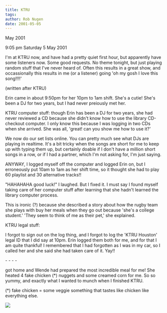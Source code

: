 ```yaml
---
title: KTRU
tags: 
author: Rob Nugen
date: 2001-05-05
---
```


<p class=date> May 2001</p>

<p class=date>9:05 pm Saturday 5 May 2001</p>

<p>I'm at KTRU  now, and have had a pretty quiet first
hour, but apparently have some listeners now.  Some
good requests.  No theme tonight, but just playing
random stuff that I've never heard of.  Often this
results in a great show, and occassionally this
results in me (or a listener) going 'oh my gosh I love
this song!!!!'</p>

<p class=note>(written after KTRU)</p>

<p>Erin came in about 9:50pm for her 10pm to 1am
shift.  She's a cutie!  She's been a DJ for two years,
but I had never preiously met her. </p>

<p>KTRU computer stuff:  though Erin has been a DJ for
 two years, she had never reviewed a CD  because she
didn't know how to use the library CD-checkout
computer.  I only know this because I was logging in
two CDs when she arrived.  She was all, 'great!  can
you show me how to use it?'</p>

<p>We now  do our set lists online.  You can pretty
much see what DJs are playing in realtime.  It's a bit
tricky when the songs are short for me to keep up with
typing them up, but certainly doable if I don't have a
million short songs in a row, or if I had a partner,
which I'm not asking for, I'm just saying.</p>

<p>ANYWAY, I logged myself off the computer and logged
Erin on, but I erroneously put 10am to 1am as her
shift time, so it thought she had to play 60 playlist
and 30 alternative tracks!!</p>

<p>"HAHAHAHA  good luck!"  I laughed.  But I fixed it.
 I must say I found myself taking care of her computer
stuff after learning that she hadn't learned the
library computer process.</p>

<p>This is ironic (?) because she described a story
about how the rugby team she plays with buy her meals
when they go out because 'she's a college student.' 
'They seem to think of me as their pet,' she
explained.</p>

<p>KTRU legal stuff:</p>

<p>I forgot to sign out on the log thing, and I forgot
to log the 'KTRU Houston' legal ID that I did say at
10pm.  Erin logged them both for me, and for that I am
quite thankful!  I remembered that I had forgotten as
I was  in my car, so I called her and she said she had
taken care of it.  Yay!!</p>

<p>- - - -</p>

<p>got home and Wende had prepared the most incredible
meal for me!  She heated 4 fake chicken (*) nuggets
and some creamed corn for me.  So so yummy, and
exactly what I wanted to munch when I finished
KTRU.</p>

<p>(*) fake chicken = some veggie something that
tastes like chicken like everything else.</p>

<p><img src="/images/rob/wL-ROB.gif"/></p>
